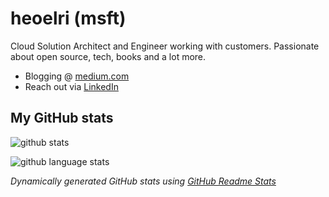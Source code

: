 # heoelri (msft)

Cloud Solution Architect and Engineer working with customers. Passionate about open source, tech, books and a lot more.

- Blogging @ [medium.com](https://heyko.medium.com/)
- Reach out via [LinkedIn](https://www.linkedin.com/in/heyko/)

<!--
**heoelri/heoelri** is a ✨ _special_ ✨ repository because its `README.md` (this file) appears on your GitHub profile.

Here are some ideas to get you started:

- 🔭 I’m currently working on ...
- 🌱 I’m currently learning ...
- 👯 I’m looking to collaborate on ...
- 🤔 I’m looking for help with ...
- 💬 Ask me about ...
- 📫 How to reach me: ...
- 😄 Pronouns: ...
- ⚡ Fun fact: ...
-->

## My GitHub stats

![github stats](https://github-readme-stats.vercel.app/api?username=heoelri&count_private=true&show_icons=true&theme=dark)

![github language stats](https://github-readme-stats.vercel.app/api/top-langs/?username=heoelri&layout=compact&theme=dark)

_Dynamically generated GitHub stats using [GitHub Readme Stats](https://github.com/anuraghazra/github-readme-stats)_
